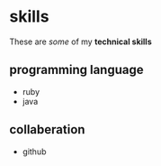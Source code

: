 # skills

These are _some_ of my **technical skills**

## programming language
- ruby
- java

## collaberation
- github
